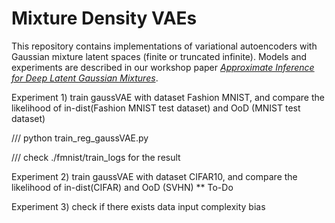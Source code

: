 # Mixture Density VAEs

This repository contains implementations of variational autoencoders with Gaussian mixture latent spaces (finite or truncated infinite).  Models and experiments are described in our workshop paper [*Approximate Inference for Deep Latent Gaussian Mixtures*](http://www.ics.uci.edu/~enalisni/BDL_paper20.pdf).

Experiment 1)
train gaussVAE with dataset Fashion MNIST, and compare the likelihood of in-dist(Fashion MNIST test dataset) and OoD (MNIST test dataset)

/// python train_reg_gaussVAE.py

/// check ./fmnist/train_logs for the result

Experiment 2)
train gaussVAE with dataset CIFAR10, and compare the likelihood of in-dist(CIFAR) and OoD (SVHN)
** To-Do

Experiment 3)
check if there exists data input complexity bias
